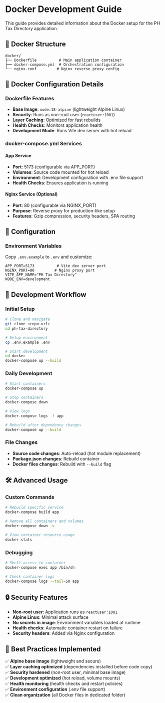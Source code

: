 # Docker Development Guide

This guide provides detailed information about the Docker setup for the PH Tax Directory application.

## 📂 Docker Structure

```
docker/
├── Dockerfile          # Main application container
├── docker-compose.yml  # Orchestration configuration
└── nginx.conf         # Nginx reverse proxy config
```

## 🐳 Docker Configuration Details

### Dockerfile Features
- **Base Image**: `node:18-alpine` (lightweight Alpine Linux)
- **Security**: Runs as non-root user (`reactuser:1001`)
- **Layer Caching**: Optimized for fast rebuilds
- **Health Checks**: Monitors application health
- **Development Mode**: Runs Vite dev server with hot reload

### docker-compose.yml Services

#### App Service
- **Port**: 5173 (configurable via APP_PORT)
- **Volumes**: Source code mounted for hot reload
- **Environment**: Development configuration with .env file support
- **Health Checks**: Ensures application is running

#### Nginx Service (Optional)
- **Port**: 80 (configurable via NGINX_PORT)
- **Purpose**: Reverse proxy for production-like setup
- **Features**: Gzip compression, security headers, SPA routing

## 🔧 Configuration

### Environment Variables
Copy `.env.example` to `.env` and customize:

```env
APP_PORT=5173          # Vite dev server port
NGINX_PORT=80         # Nginx proxy port
VITE_APP_NAME="PH Tax Directory"
NODE_ENV=development
```

## 🚀 Development Workflow

### Initial Setup
```bash
# Clone and navigate
git clone <repo-url>
cd ph-tax-directory

# Setup environment
cp .env.example .env

# Start development
cd docker
docker-compose up --build
```

### Daily Development
```bash
# Start containers
docker-compose up

# Stop containers
docker-compose down

# View logs
docker-compose logs -f app

# Rebuild after dependency changes
docker-compose up --build
```

### File Changes
- **Source code changes**: Auto-reload (hot module replacement)
- **Package.json changes**: Rebuild container
- **Docker files changes**: Rebuild with `--build` flag

## 🛠️ Advanced Usage

### Custom Commands
```bash
# Rebuild specific service
docker-compose build app

# Remove all containers and volumes
docker-compose down -v

# View container resource usage
docker stats
```

### Debugging
```bash
# Shell access to container
docker-compose exec app /bin/sh

# Check container logs
docker-compose logs --tail=50 app
```

## 🔒 Security Features

- **Non-root user**: Application runs as `reactuser:1001`
- **Alpine Linux**: Minimal attack surface
- **No secrets in image**: Environment variables loaded at runtime
- **Health checks**: Automatic container restart on failure
- **Security headers**: Added via Nginx configuration

## 📝 Best Practices Implemented

✅ **Alpine base image** (lightweight and secure)  
✅ **Layer caching optimized** (dependencies installed before code copy)  
✅ **Security hardened** (non-root user, minimal base image)  
✅ **Development optimized** (hot reload, volume mounts)  
✅ **Health monitoring** (health checks and restart policies)  
✅ **Environment configuration** (.env file support)  
✅ **Clean organization** (all Docker files in dedicated folder)